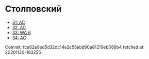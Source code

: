 # Столповский
- [31: AC](31.md)
- [32: AC](32.md)
- [33: WA 6](33.md)
- [34: AC](34.md)

Commit: fca62a9ad5d32dc14e2c55abd90a81210eb069b4
 fetched at: 20201130-183255
